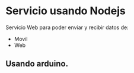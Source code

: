 # Servicio usando Nodejs
Servicio Web para poder enviar y recibir datos de:
- Movil
- Web
## Usando arduino.
